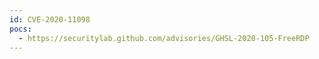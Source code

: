 ```yaml
---
id: CVE-2020-11098
pocs:
  - https://securitylab.github.com/advisories/GHSL-2020-105-FreeRDP
---
```

